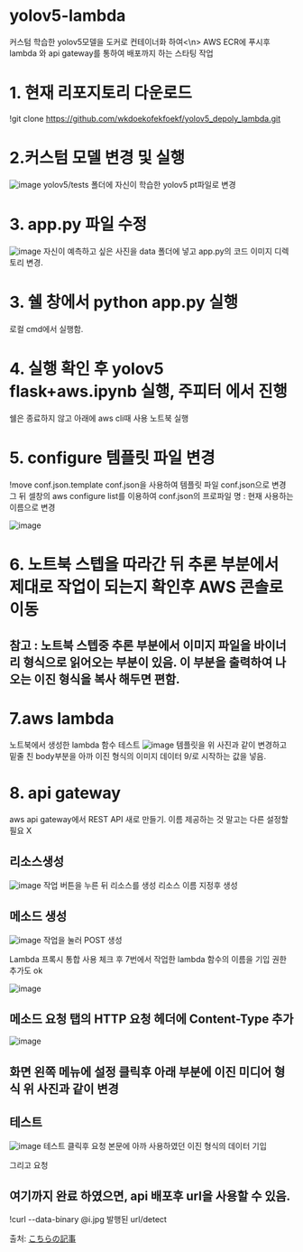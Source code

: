 # yolov5-lambda

커스텀 학습한 yolov5모델을 도커로 컨테이너화 하여<\n>
AWS ECR에 푸시후
lambda 와 api gateway를 통하여 
배포까지 하는 스타팅 작업



# 1. 현재 리포지토리 다운로드
!git clone https://github.com/wkdoekofekfoekf/yolov5_depoly_lambda.git

# 2.커스텀 모델 변경 및 실행

![image](https://user-images.githubusercontent.com/62790857/171796213-294fe880-f912-491b-ae86-916092410a28.png)
yolov5/tests 폴더에 자신이 학습한 yolov5 pt파일로 변경



# 3. app.py 파일 수정 
![image](https://user-images.githubusercontent.com/62790857/171796423-012201ee-c2b7-46b1-879e-1d565b04ea0c.png)
자신이 예측하고 싶은 사진을 data 폴더에 넣고 
app.py의 코드 이미지 디렉토리 변경.


# 3. 쉘 창에서 python app.py 실행
로컬 cmd에서 실행함.

# 4. 실행 확인 후 yolov5 flask+aws.ipynb 실행, 주피터 에서 진행
쉘은 종료하지 않고 아래에 aws cli때 사용
노트북 실행
# 5. configure 템플릿 파일 변경

!move conf.json.template conf.json을 사용하여 템플릿 파일 conf.json으로 변경 그 뒤 셀창의 aws configure list를 이용하여 conf.json의 프로파일 명 : 현재 사용하는 이름으로 변경

![image](https://user-images.githubusercontent.com/62790857/171797819-0a0329b9-c40d-4cbb-8f0c-5a7e7ab766dc.png)


# 6. 노트북 스텝을 따라간 뒤 추론 부분에서 제대로 작업이 되는지 확인후 AWS 콘솔로이동
## 참고 : 노트북 스텝중 추론 부분에서 이미지 파일을 바이너리 형식으로 읽어오는 부분이 있음. 이 부분을 출력하여 나오는 이진 형식을 복사 해두면 편함.

# 7.aws lambda
노트북에서 생성한 lambda 함수 테스트 
![image](https://user-images.githubusercontent.com/62790857/171799081-303ac9fd-ba6c-4543-8229-a0b0fd2614bd.png)
템플릿을 위 사진과 같이 변경하고
밑줄 친 body부분을 아까 이진 형식의 이미지 데이터 9/로 시작하는 값을 넣음.



# 8. api gateway

aws api gateway에서 REST API 새로 만들기.
이름 제공하는 것 말고는 다른 설정할 필요 X
## 리소스생성
![image](https://user-images.githubusercontent.com/62790857/171799706-bc138a5d-925e-439e-b44c-3f737ec3e5eb.png)
작업 버튼을 누른 뒤 리소스를 생성
리소스 이름 지정후 생성
## 메소드 생성
![image](https://user-images.githubusercontent.com/62790857/171799817-98d4ae3d-4273-4430-8a6c-4cbe5f9f2dde.png)
작업을 눌러 POST 생성

Lambda 프록시 통합 사용 체크 후 7번에서 작업한 lambda 함수의 이름을 기입
권한 추가도 ok


![image](https://user-images.githubusercontent.com/62790857/171800102-86327026-a69b-4859-8564-e9e2f9978956.png)
## 메소드 요청 탭의 HTTP 요청 헤더에 Content-Type 추가


![image](https://user-images.githubusercontent.com/62790857/171800200-39003f81-af94-4fc7-a078-1a927bba00aa.png)
## 화면 왼쪽 메뉴에 설정 클릭후 아래 부분에 이진 미디어 형식 위 사진과 같이 변경


## 테스트  

![image](https://user-images.githubusercontent.com/62790857/171800564-5673d060-2a24-40f8-9038-904a76f4fe1b.png)
테스트 클릭후 요청 본문에 아까 사용하였던 이진 형식의 데이터 기입

그리고 요청

## 여기까지 완료 하였으면, api 배포후 url을 사용할 수 있음.
!curl --data-binary @i.jpg 발행된 url/detect


출처:
[こちらの記事](https://zenn.dev/nakamura196/articles/db3162950c5b6a)
